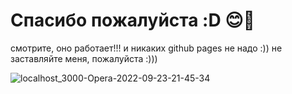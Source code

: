 # Спасибо пожалуйста :D 😊🐸
смотрите, оно работает!!!
и никаких github pages не надо :)) не заставляйте меня, пожалуйста :)))

![localhost_3000-Opera-2022-09-23-21-45-34](https://user-images.githubusercontent.com/65086254/192036367-5a76c7ff-71f1-4c86-8bba-91b00e15d889.gif)
